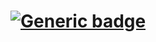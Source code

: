 # [![Generic badge](https://img.shields.io/badge/homework-ENGLISH-0008fa.svg)](https://moodle.jrr.by/)
